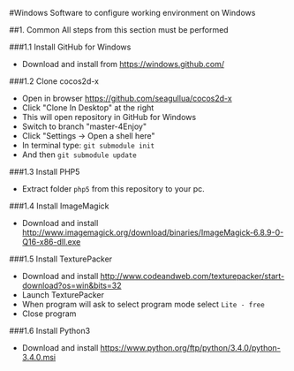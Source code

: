 #Windows
Software to configure working environment on Windows

##1. Common
All steps from this section must be performed

###1.1 Install GitHub for Windows

- Download and install from https://windows.github.com/

###1.2 Clone cocos2d-x

- Open in browser https://github.com/seagullua/cocos2d-x
- Click "Clone In Desktop" at the right
- This will open repository in GitHub for Windows
- Switch to branch "master-4Enjoy"
- Click "Settings -> Open a shell here"
- In terminal type: ```git submodule init```
- And then ```git submodule update```

###1.3 Install PHP5

- Extract folder ```php5``` from this repository to your pc.

###1.4 Install ImageMagick

- Download and install http://www.imagemagick.org/download/binaries/ImageMagick-6.8.9-0-Q16-x86-dll.exe

###1.5 Install TexturePacker

- Download and install http://www.codeandweb.com/texturepacker/start-download?os=win&bits=32
- Launch TexturePacker
- When program will ask to select program mode select ```Lite - free```
- Close program

###1.6 Install Python3

- Download and install https://www.python.org/ftp/python/3.4.0/python-3.4.0.msi

